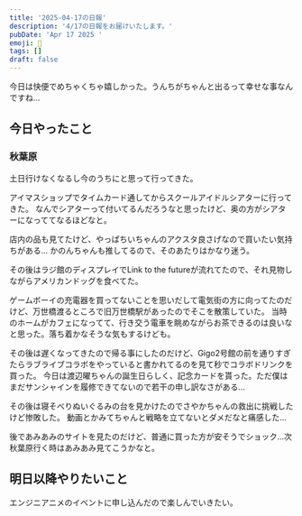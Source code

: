 ```yaml
---
title: '2025-04-17の日報'
description: '4/17の日報をお届けいたします。'
pubDate: 'Apr 17 2025 '
emoji: 🦊
tags: []
draft: false
---
```


今日は快便でめちゃくちゃ嬉しかった。うんちがちゃんと出るって幸せな事なんですね...

## 今日やったこと

### 秋葉原

土日行けなくなるし今のうちにと思って行ってきた。

アイマスショップでタイムカード通してからスクールアイドルシアターに行ってきた。
なんでシアターって付いてるんだろうなと思ったけど、奥の方がシアターになっててなるほどなと。

店内の品も見てたけど、やっぱちいちゃんのアクスタ良さげなので買いたい気持ちがある...
かのんちゃんも推してるので、そのあたりはかなり迷う。

その後はラジ館のディスプレイでLink to the
futureが流れてたので、それ見物しながらアメリカンドッグを食べてた。

ゲームボーイの充電器を買ってないことを思いだして電気街の方に向ってたのだけど、万世橋渡るところで旧万世橋駅があったのでそこを散策していた。
当時のホームがカフェになってて、行き交う電車を眺めながらお茶できるのは良いなと思った。落ち着かなそうな気もするけども。

その後は遅くなってきたので帰る事にしたのだけど、Gigo2号館の前を通りすぎたらラブライブコラボをやっていると書かれてるのを見て秒でコラボドリンクを買った。
今日は渡辺曜ちゃんの誕生日らしく、記念カードを貰った。ただ僕はまだサンシャインを履修できてないので若干の申し訳なさがある...

その後は寝そべりぬいぐるみの台を見かけたのでさやかちゃんの救出に挑戦したけど惨敗した。
動画とかみてちゃんと戦略を立てないとダメだなと痛感した...

後であみあみのサイトを見たのだけど、普通に買った方が安そうでショック...次秋葉原行く時はあみあみ見てこうかなと。

## 明日以降やりたいこと

エンジニアニメのイベントに申し込んだので楽しんでいきたい。
